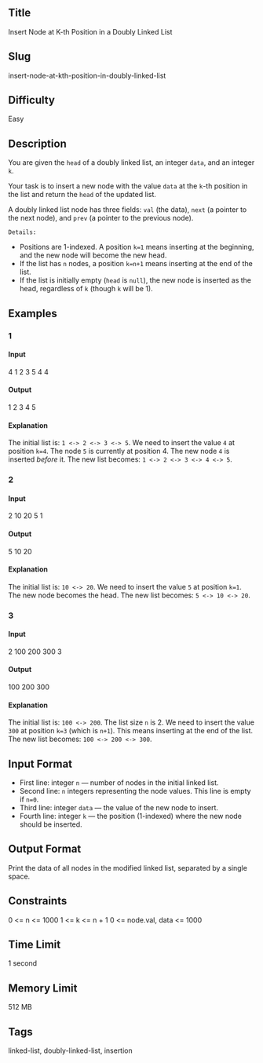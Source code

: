 ## Title
Insert Node at K-th Position in a Doubly Linked List

## Slug
insert-node-at-kth-position-in-doubly-linked-list

## Difficulty
Easy

## Description

You are given the `head` of a doubly linked list, an integer `data`, and an integer `k`.

Your task is to insert a new node with the value `data` at the `k`-th position in the list and return the `head` of the updated list.

A doubly linked list node has three fields: `val` (the data), `next` (a pointer to the next node), and `prev` (a pointer to the previous node).

`Details:`
* Positions are 1-indexed. A position `k=1` means inserting at the beginning, and the new node will become the new head.
* If the list has `n` nodes, a position `k=n+1` means inserting at the end of the list.
* If the list is initially empty (`head` is `null`), the new node is inserted as the head, regardless of `k` (though `k` will be 1).

## Examples

### 1

#### Input
4
1 2 3 5
4
4

#### Output
1 2 3 4 5

#### Explanation
The initial list is: `1 <-> 2 <-> 3 <-> 5`.
We need to insert the value `4` at position `k=4`.
The node `5` is currently at position 4. The new node `4` is inserted *before* it.
The new list becomes: `1 <-> 2 <-> 3 <-> 4 <-> 5`.

### 2

#### Input
2
10 20
5
1

#### Output
5 10 20

#### Explanation
The initial list is: `10 <-> 20`.
We need to insert the value `5` at position `k=1`.
The new node becomes the head.
The new list becomes: `5 <-> 10 <-> 20`.

### 3

#### Input
2
100 200
300
3

#### Output
100 200 300

#### Explanation
The initial list is: `100 <-> 200`. The list size `n` is 2.
We need to insert the value `300` at position `k=3` (which is `n+1`).
This means inserting at the end of the list.
The new list becomes: `100 <-> 200 <-> 300`.


## Input Format
-   First line: integer `n` — number of nodes in the initial linked list.
-   Second line: `n` integers representing the node values. This line is empty if `n=0`.
-   Third line: integer `data` — the value of the new node to insert.
-   Fourth line: integer `k` — the position (1-indexed) where the new node should be inserted.

## Output Format
Print the data of all nodes in the modified linked list, separated by a single space.

## Constraints
0 <= n <= 1000
1 <= k <= n + 1
0 <= node.val, data <= 1000

## Time Limit
1 second

## Memory Limit
512 MB

## Tags
linked-list, doubly-linked-list, insertion